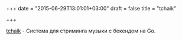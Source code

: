 +++
date = "2015-06-29T13:01:01+03:00"
draft = false
title = "tchaik"

+++

<p><a href="https://github.com/tchaik/tchaik">tchaik</a>&nbsp;- Система для стриминга музыки с бекендом на Go.</p>

